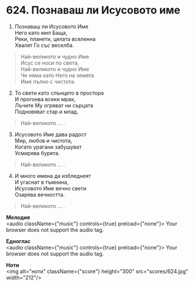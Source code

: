 # 624. Познаваш ли Исусовото име  

1. Познаваш ли Исусовото Име  
Него като мил Баща,  
Реки, планети, цялата вселенна  
Хвалят Го със веселба.  

> Най-великото и чудно Име  
> Исус се носи по света,  
> Най-великото и чудно Име  
> Че няма като Него на земята  
> Име пълно с чистота.  

2. То свети като слънцето в простора  
И прогонва всеки мрак,  
Лъчите Му огряват ни сърцата  
Подновяват стар и млад.  

> Най-великото ... .  

3. Исусовото Име дава радост  
Мир, любов и чистота,  
Когато урагани забушуват  
Усмирява бурята.  

> Най-великото ... .  

4. И много имена да избледнеят  
И угаснат в тъмнина,  
Исусовото Име вечно свети  
Озарява вечността.  

> Най-великото ... .  

__Мелодия__  
<audio className={"music"} controls={true} preload={"none"}><source src="mp3/624.mp3" type="audio/mpeg"/>
Your browser does not support the audio tag.
</audio>  

__Едноглас__  
<audio className={"music"} controls={true} preload={"none"}><source src="transp/624.mp3" type="audio/mpeg"/>
Your browser does not support the audio tag.
</audio>  

__Ноти__  
<img alt="ноти" className={"score"} height="300" src="scores/624.jpg" width="212"/>
